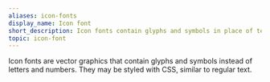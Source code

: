 ```yaml
---
aliases: icon-fonts
display_name: Icon font
short_description: Icon fonts contain glyphs and symbols in place of textual letters.
topic: icon-font
---
```

Icon fonts are vector graphics that contain glyphs and symbols instead of letters and numbers. They may be styled with CSS, similar to regular text.
